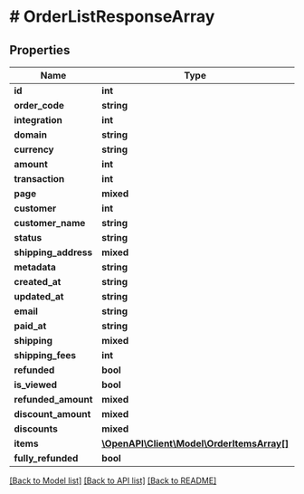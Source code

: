 # # OrderListResponseArray

## Properties

Name | Type | Description | Notes
------------ | ------------- | ------------- | -------------
**id** | **int** |  |
**order_code** | **string** |  |
**integration** | **int** |  |
**domain** | **string** |  |
**currency** | **string** |  |
**amount** | **int** |  |
**transaction** | **int** |  |
**page** | **mixed** |  |
**customer** | **int** |  |
**customer_name** | **string** |  |
**status** | **string** |  |
**shipping_address** | **mixed** |  |
**metadata** | **string** |  |
**created_at** | **string** |  |
**updated_at** | **string** |  |
**email** | **string** |  |
**paid_at** | **string** |  |
**shipping** | **mixed** |  |
**shipping_fees** | **int** |  |
**refunded** | **bool** |  |
**is_viewed** | **bool** |  |
**refunded_amount** | **mixed** |  |
**discount_amount** | **mixed** |  |
**discounts** | **mixed** |  |
**items** | [**\OpenAPI\Client\Model\OrderItemsArray[]**](OrderItemsArray.md) |  |
**fully_refunded** | **bool** |  |

[[Back to Model list]](../../README.md#models) [[Back to API list]](../../README.md#endpoints) [[Back to README]](../../README.md)
